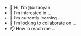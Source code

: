- 👋 Hi, I’m @xizaoyan
- 👀 I’m interested in ...
- 🌱 I’m currently learning ...
- 💞️ I’m looking to collaborate on ...
- 📫 How to reach me ...

<!---
xizaoyan/xizaoyan is a ✨ special ✨ repository because its `README.md` (this file) appears on your GitHub profile.
You can click the Preview link to take a look at your changes.
--->
